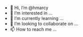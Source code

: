 - 👋 Hi, I’m @hmarcy
- 👀 I’m interested in ...
- 🌱 I’m currently learning ...
- 💞️ I’m looking to collaborate on ...
- 📫 How to reach me ...

<!---
hmarcy/hmarcy is a ✨ special ✨ repository because its `README.md` (this file) appears on your GitHub profile.
You can click the Preview link to take a look at your changes.
--->
